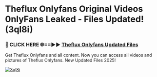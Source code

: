 # Theflux Onlyfans Original Videos 0nlyFans Leaked - Files Updated! (3ql8i)

<h3>🔴 CLICK HERE 🌐==►► <a href="https://tinyurl.com/2m67pmp6" rel="nofollow">Theflux Onlyfans Updated Files</a></h3>

Get Theflux Onlyfans and all content. Now you can access all videos and pictures of Theflux Onlyfans. New Updated Files 2025!

[![3ql8i](https://i.imgur.com/H4QAA4z.gif)](https://tinyurl.com/2m67pmp6)
